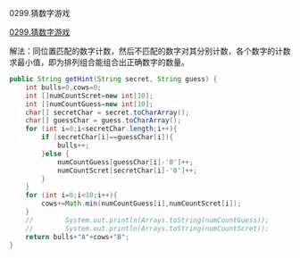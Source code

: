 0299.猜数字游戏

[0299.猜数字游戏
](https://leetcode-cn.com/problems/bulls-and-cows/)

解法：同位置匹配的数字计数，然后不匹配的数字对其分别计数，各个数字的计数求最小值，即为排列组合能组合出正确数字的数量。



```java
public String getHint(String secret, String guess) {
    int bulls=0,cows=0;
    int []numCountScret=new int[10];
    int []numCountGuess=new int[10];
    char[] secretChar = secret.toCharArray();
    char[] guessChar = guess.toCharArray();
    for (int i=0;i<secretChar.length;i++){
        if (secretChar[i]==guessChar[i]){
            bulls++;
        }else {
            numCountGuess[guessChar[i]-'0']++;
            numCountScret[secretChar[i]-'0']++;
        }
    }
    for (int i=0;i<10;i++){
        cows+=Math.min(numCountGuess[i],numCountScret[i]);
    }
    //        System.out.println(Arrays.toString(numCountGuess));
    //        System.out.println(Arrays.toString(numCountScret));
    return bulls+"A"+cows+"B";
}
```



